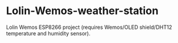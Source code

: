 # Lolin-Wemos-weather-station
Lolin Wemos ESP8266 project (requires Wemos/OLED shield/DHT12 temperature and humidity sensor).
